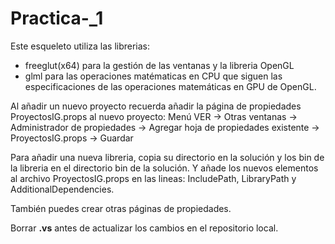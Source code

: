 # Practica-_1
Este esqueleto utiliza las librerias:
 - freeglut(x64) para la gestión de las ventanas y la libreria OpenGL
 - glml para las operaciones matématicas en CPU que siguen las especificaciones de las operaciones matemáticas en GPU de OpenGL.

Al añadir un nuevo proyecto recuerda añadir la página de propiedades ProyectosIG.props al nuevo proyecto:
Menú VER -> Otras ventanas -> Administrador de propiedades -> Agregar hoja de propiedades existente -> ProyectosIG.props -> Guardar

Para añadir una nueva libreria, copia su directorio en la solución y los bin de la libreria en el directorio bin de la solución.
Y añade los nuevos elementos al archivo ProyectosIG.props en las lineas: IncludePath, LibraryPath y AdditionalDependencies.

También puedes crear otras páginas de propiedades.

Borrar **.vs** antes de actualizar los cambios en el repositorio local.